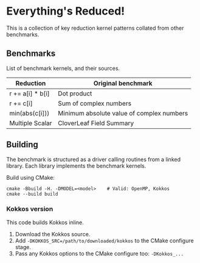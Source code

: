 Everything's Reduced!
=====================

This is a collection of key reduction kernel patterns collated from other benchmarks.

## Benchmarks ##

List of benchmark kernels, and their sources.

| Reduction         | Original benchmark                        |
| ----------------- | ----------------------------------------- |
| r += a[i] * b[i]  | Dot product                               |
| r += c[i]         | Sum of complex numbers                    |
| min(abs(c[i]))    | Minimum absolute value of complex numbers |
| Multiple Scalar   | CloverLeaf Field Summary                  |

## Building ##

The benchmark is structured as a driver calling routines from a linked library.
Each library implements the benchmark kernels.

Build using CMake:

    cmake -Bbuild -H. -DMODEL=<model>    # Valid: OpenMP, Kokkos
    cmake --build build

### Kokkos version ###
This code builds Kokkos inline.

1. Download the Kokkos source.
2. Add `-DKOKKOS_SRC=/path/to/downloaded/kokkos` to the CMake configure stage.
3. Pass any Kokkos options to the CMake configure too: `-DKokkos_...`

